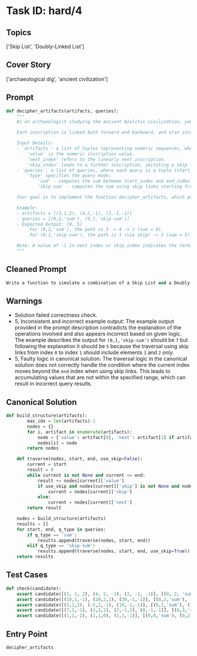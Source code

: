 # Task ID: hard/4

## Topics

['Skip List', 'Doubly-Linked List']

## Cover Story

['archaeological dig', 'ancient civilization']

## Prompt

```python
def decipher_artifacts(artifacts, queries):
    """
    As an archaeologist studying the ancient Azulitus civilization, you encounter inscriptions believed to contain hidden structures akin to a combination of a Skip List and a Doubly-Linked List.

    Each inscription is linked both forward and backward, and also incorporates 'express lanes' or skip links that jump across multiple inscriptions. Your task is to execute queries on these inscriptions to unravel and document the numeric sequences.

    Input Details:
    - `artifacts`: a list of tuples representing numeric sequences, where each tuple consists of (value, next_index, skip_index).
        'value' is the numeric inscription value.
        'next_index' refers to the linearly next inscription.
        'skip_index' leads to a further inscription, imitating a skip list link.
    - `queries`: a list of queries, where each query is a tuple (start_index, end_index, type).
        'type' specifies the query mode:
            'sum' - computes the sum between start_index and end_index inclusive, using the regular links.
            'skip-sum' - computes the sum using skip links starting from start_index and includes standard sequential links to reach end_index.

    Your goal is to implement the function decipher_artifacts, which processes each query and returns a list containing the results.

    Example:
    - artifacts = [(3,1,2), (4,2,-1), (2,-1,-1)]
    - queries = [(0,2,'sum'), (0,1,'skip-sum')]
    - Expected Output: [9, 5]
         For (0,2,'sum'), the path is 3 -> 4 -> 2 (sum = 9).
         For (0,1,'skip-sum'), the path is 3 (via skip) -> 2 (sum = 5).

    Note: A value of -1 in next_index or skip_index indicates the terminus of links in that respective direction.
    """
```

## Cleaned Prompt

```python
Write a function to simulate a combination of a Skip List and a Doubly-Linked List structure from artifacts data, and process queries summing the values accordingly. Given sequence artifacts are described as tuples (value, next_index, skip_index) and queries determine which indices and type of connection ('sum' or 'skip-sum') to use for summing. Indices -1 indicate the end of links.
```

## Warnings

- Solution failed correctness check.
- 5, Inconsistent and incorrect example output: The example output provided in the prompt description contradicts the explanation of the operations involved and also appears incorrect based on given logic. The example describes the output for `(0,1,'skip-sum')` should be `7` but following the explanation it should be `5` because the traversal using skip links from index `0` to index `1` should include elements `3` and `2` only.
- 5, Faulty logic in canonical solution: The traversal logic in the canonical solution does not correctly handle the condition where the current index moves beyond the `end` index when using skip links. This leads to accumulating values that are not within the specified range, which can result in incorrect query results.

## Canonical Solution

```python
def build_structure(artifacts):
        max_idx = len(artifacts)-1
        nodes = {}
        for i, artifact in enumerate(artifacts):
            node = {'value': artifact[0], 'next': artifact[1] if artifact[1] <= max_idx else None, 'skip': artifact[2] if artifact[2] <= max_idx else None}
            nodes[i] = node
        return nodes

    def traverse(nodes, start, end, use_skip=False):
        current = start
        result = 0
        while current is not None and current <= end:
            result += nodes[current]['value']
            if use_skip and nodes[current]['skip'] is not None and nodes[current]['skip'] <= end:
                current = nodes[current]['skip']
            else:
                current = nodes[current]['next']
        return result

    nodes = build_structure(artifacts)
    results = []
    for start, end, q_type in queries:
        if q_type == 'sum':
            results.append(traverse(nodes, start, end))
        elif q_type == 'skip-sum':
            results.append(traverse(nodes, start, end, use_skip=True))
    return results
```

## Test Cases

```python
def check(candidate):
    assert candidate([(3, 1, 2), (4, 2, -1), (2, -1, -1)], [(0, 2, 'sum'), (0, 1, 'skip-sum')]) == [9, 5]
    assert candidate([(10,1,-1), (20,2,1), (30,-1,-1)], [(0,2,'sum'), (0,2,'skip-sum')]) == [60, 50]
    assert candidate([(5,1,2), (-5,2,-1), (10,-1,-1)], [(0,1,'sum'), (1,1,'skip-sum')]) == [0, -5]
    assert candidate([(7,1,-1), (3,2,1), (2,-1,2), (8,-1,-1)], [(0,3,'sum'), (0,0,'skip-sum')]) == [20, 7]
    assert candidate([(1,1,-1), (1,1,0), (1,1,-1)], [(0,0,'sum'), (0,2,'skip-sum')]) == [1, 3]
```

## Entry Point

`decipher_artifacts`

